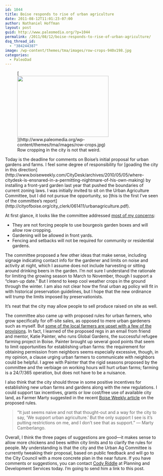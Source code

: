 ```yaml
---
id: 1044
title: Boise responds to rise of urban agriculture
date: 2011-08-12T11:01:23-07:00
author: Nathaniel Hoffman
layout: post
guid: http://www.paleomedia.org/?p=1044
permalink: /2011/08/12/boise-responds-to-rise-of-urban-agriculture/
dsq_thread_id:
  - "384244387"
image: /wp-content/themes/tma/images/row-crops-940x198.jpg
categories:
  - PaleoDad
---
```

<figure id="attachment_1045" aria-describedby="caption-attachment-1045" style="width: 300px" class="wp-caption alignleft">[<img loading="lazy" src="http://www.paleomedia.org/wp-content/themes/tma/images/row-crops-300x200.jpg" alt="" title="row crops" width="300" height="200" class="size-medium wp-image-1045" srcset="http://www.paleomedia.org/wp-content/themes/tma/images/row-crops-300x200.jpg 300w, http://www.paleomedia.org/wp-content/themes/tma/images/row-crops.jpg 1024w" sizes="(max-width: 300px) 100vw, 300px" />](http://www.paleomedia.org/wp-content/themes/tma/images/row-crops.jpg)<figcaption id="caption-attachment-1045" class="wp-caption-text">Row cropping in the city is not that weird.</figcaption></figure>Today is the deadline for comments on Boise&#8217;s initial proposal for urban gardens and farms. I feel some degree of responsibility for [goading the city in this direction](http://www.boiseweekly.com/CityDesk/archives/2010/05/05/where-citydesk-is-ensnared-in-a-permitting-nightmare-of-his-own-making) by installing a front-yard garden last year that pushed the boundaries of current zoning laws. I was initially invited to sit on the Urban Agriculture Committee, but I did not pursue the opportunity, so [this is the first I&#8217;ve seen of the committee&#8217;s report](http://cityofboise.org/city_clerk/061411/urbanagriculture.pdf).

At first glance, it looks like the committee addressed [most of my concerns](http://www.paleomedia.org/2010/07/01/i-am-more-appropriate-than-previously-thought/):

  * They are not forcing people to use bourgeois garden boxes and will allow row cropping.
  * Gardening will be allowed in front yards.
  * Fencing and setbacks will not be required for community or residential gardens.

The committee proposed a few other ideas that make sense, including signage indicating contact info for the gardener and limits on noise and activity at night, which I assume does not include harvesting or sitting around drinking beers in the garden. I&#8217;m not sure I understand the rationale for limiting the growing season to March to November, though I support a &#8220;clean-up date.&#8221; But I intend to keep cool weather crops in the ground through the winter. I am also not clear how the final urban ag policy will fit in with historical preservation guidelines, but I hope that the new ordinance will trump the limits imposed by preservationists.

It&#8217;s neat that the city may allow people to sell produce raised on site as well.

The committee also came up with proposed rules for urban farmers, who grow specifically for off-site sales, as opposed to mere urban gardeners such as myself. But [some of the local farmers are upset with a few of the provisions](http://www.boiseweekly.com/boise/city-proposes-urban-farming-recs/Content?oid=2437066). In fact, I learned of the proposed regs in an email from friend and mentor, Katie Painter, who runs Global Gardens, the successful refugee farming project in Boise. Painter brought up several good points that seem to limit opportunities for establishing urban farms: the requirement for obtaining permission from neighbors seems especially excessive, though, in my opinion, a clause urging urban farmers to communicate with neighbors could be helpful. I agree with Painter that the rigid seasons proposed by the committee and the verbiage on working hours will hurt urban farms; farming is a 24/7/365 operation, but does not have to be a nuisance.

I also think that the city should throw in some positive incentives for establishing new urban farms and gardens along with the new regulations. I could support tax incentives, grants or low cost/free use of available city land, as Farmer Marty suggested in the recent [Boise Weekly article](http://www.boiseweekly.com/boise/city-proposes-urban-farming-recs/Content?oid=2437066) on the proposed rules.

> &#8220;It just seems naive and not that thought-out and a way for the city to say, &#8216;We support urban agriculture.&#8217; But the only support I see is it&#8217;s putting restrictions on me, and I don&#8217;t see that as support.&#8221; — Marty Camberlango.

Overall, I think the three pages of suggestions are good—it makes sense to allow more chickens and bees within city limits and to clarify the rules for people. My understanding is that the city and the Urban Ag Committee is currently tweaking their proposal, based on public feedback and will go to the City Council with a more concrete plan in the near future. If you have comments or suggestions, you can contact [Cody Riddle](http://www.cityofboise.org/Departments/PDS/ContactUs/Planning/CurrentPlanning/page11215.aspx) at Planning and Development Services today. I&#8217;m going to send him a link to this post.